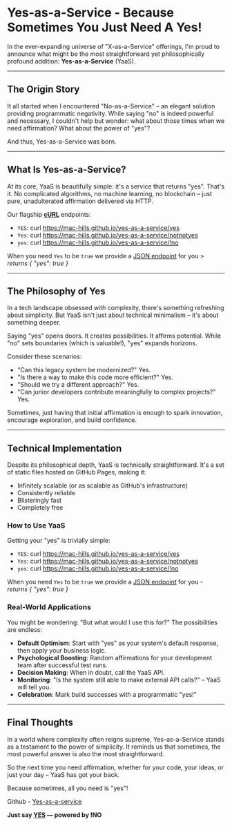 
# Yes-as-a-Service - Because Sometimes You Just Need A Yes!

In the ever-expanding universe of "X-as-a-Service" offerings, I'm proud to announce what might be the most straightforward yet philosophically profound addition: **Yes-as-a-Service** (YaaS).

---

## The Origin Story

It all started when I encountered "No-as-a-Service" – an elegant solution providing programmatic negativity. While saying "no" is indeed powerful and necessary, I couldn't help but wonder: what about those times when we need affirmation? What about the power of "yes"?

And thus, Yes-as-a-Service was born.

---

## What Is Yes-as-a-Service?

At its core, YaaS is beautifully simple: it's a service that returns "yes". That's it. No complicated algorithms, no machine learning, no blockchain – just pure, unadulterated affirmation delivered via HTTP.

Our flagship **[cURL](https://curl.se/download.html)** endpoints:

- `YES`: curl https://mac-hills.github.io/yes-as-a-service/yes
- `Yes`: curl https://mac-hills.github.io/yes-as-a-service/notnotyes
- `yes`: curl https://mac-hills.github.io/yes-as-a-service/!no

When you need `Yes` to be `true` we provide a [JSON endpoint](https://mac-hills.github.io/yes-as-a-service/yes.json) for you > _returns { "yes": true }_

---

## The Philosophy of Yes

In a tech landscape obsessed with complexity, there's something refreshing about simplicity. But YaaS isn't just about technical minimalism – it's about something deeper.

Saying "yes" opens doors. It creates possibilities. It affirms potential. While "no" sets boundaries (which is valuable!), "yes" expands horizons.

Consider these scenarios:

- "Can this legacy system be modernized?" Yes.
- "Is there a way to make this code more efficient?" Yes.
- "Should we try a different approach?" Yes.
- "Can junior developers contribute meaningfully to complex projects?" Yes.

Sometimes, just having that initial affirmation is enough to spark innovation, encourage exploration, and build confidence.

---

## Technical Implementation

Despite its philosophical depth, YaaS is technically straightforward. It's a set of static files hosted on GitHub Pages, making it:

- Infinitely scalable (or as scalable as GitHub's infrastructure)
- Consistently reliable
- Blisteringly fast
- Completely free

### How to Use YaaS

Getting your "yes" is trivially simple:

- `YES`: curl https://mac-hills.github.io/yes-as-a-service/yes
- `Yes`: curl https://mac-hills.github.io/yes-as-a-service/notnotyes
- `yes`: curl https://mac-hills.github.io/yes-as-a-service/!no

When you need `Yes` to be `true` we provide a [JSON endpoint](https://mac-hills.github.io/yes-as-a-service/yes.json) for you - _returns { "yes": true }_


### Real-World Applications

You might be wondering: "But what would I use this for?" The possibilities are endless:
- **Default Optimism**: Start with "yes" as your system's default response, then apply your business logic.
- **Psychological Boosting**: Random affirmations for your development team after successful test runs.
- **Decision Making**: When in doubt, call the YaaS API.
- **Monitoring**: "Is the system still able to make external API calls?" – YaaS will tell you.
- **Celebration**: Mark build successes with a programmatic "yes!"

---

## Final Thoughts

In a world where complexity often reigns supreme, Yes-as-a-Service stands as a testament to the power of simplicity. It reminds us that sometimes, the most powerful answer is also the most straightforward.

So the next time you need affirmation, whether for your code, your ideas, or just your day – YaaS has got your back.

Because sometimes, all you need is "yes"!

Github - [Yes-as-a-service](https://github.com/mac-hills/yes-as-a-service) 

**Just say [YES](https://github.com/mac-hills/yes-as-a-service) — powered by !NO**
